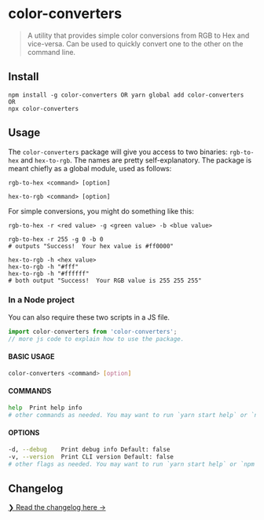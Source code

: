 # color-converters

> A utility that provides simple color conversions from RGB to Hex and vice-versa. Can be used to quickly convert one to the other on the command line.

## Install

```
npm install -g color-converters OR yarn global add color-converters
OR
npx color-converters
```

## Usage
The `color-converters` package will give you access to two binaries: `rgb-to-hex` and `hex-to-rgb`. The names are pretty self-explanatory. The package is meant chiefly as a global module, used as follows:

```shell
rgb-to-hex <command> [option]
```

```shell
hex-to-rgb <command> [option]
```

For simple conversions, you might do something like this:

```shell
rgb-to-hex -r <red value> -g <green value> -b <blue value>

rgb-to-hex -r 255 -g 0 -b 0
# outputs "Success!  Your hex value is #ff0000"
```

```shell
hex-to-rgb -h <hex value>
hex-to-rgb -h "#fff"
hex-to-rgb -h "#ffffff"
# both output "Success!  Your RGB value is 255 255 255"
```

### In a Node project
You can also require these two scripts in a JS file.

```js
import color-converters from 'color-converters';
// more js code to explain how to use the package.
```

#### BASIC USAGE

```sh
color-converters <command> [option]
```

#### COMMANDS

```sh
help  Print help info
# other commands as needed. You may want to run `yarn start help` or `npm start help` and copy and paste the output.
```

#### OPTIONS

```sh
-d, --debug    Print debug info Default: false
-v, --version  Print CLI version Default: false
# other flags as needed. You may want to run `yarn start help` or `npm start help` and copy and paste the output.
```

## Changelog

[❯ Read the changelog here →](changelog.md)
